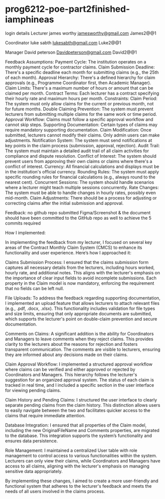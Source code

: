 # prog6212-poe-part2finished-iamphineas
login details
Lecturer
james
worthy
jamesworthy@gmail.com 
James2@@1

Coordinator
luke
sabth
lukesabth@gmail.com
Luke2@@1


Manager
David
peterson
Davidpeterson@gmail.com
David2@@1

Feedback
Assumptions: Payment Cycle: The institution operates on a monthly payment cycle for contractor claims. Claim Submission Deadline: There's a specific deadline each month for submitting claims (e.g., the 25th of each month). Approval Hierarchy: There's a defined hierarchy for claim approvals (e.g., Programme Coordinator first, then Academic Manager). Claim Limits: There's a maximum number of hours or amount that can be claimed per month. Contract Terms: Each lecturer has a contract specifying their hourly rate and maximum hours per month. Constraints: Claim Period: The system must only allow claims for the current or previous month, not for future months. Double Claiming Prevention: The system must prevent lecturers from submitting multiple claims for the same work or time period. Approval Workflow: Claims must follow a specific approval workflow and cannot skip steps. Supporting Documentation: Certain types of claims may require mandatory supporting documentation. Claim Modification: Once submitted, lecturers cannot modify their claims. Only admin users can make adjustments. Notification System: The system must send notifications at key points in the claim process (submission, approval, rejection). Audit Trail: The system must maintain a detailed audit trail of all claim activities for compliance and dispute resolution. Conflict of Interest: The system should prevent users from approving their own claims or claims where there's a conflict of interest. Currency: All financial calculations and displays must be in the institution's official currency. Rounding Rules: The system must apply specific rounding rules for financial calculations (e.g., always round to the nearest cent). Concurrent Sessions: The system should handle scenarios where a lecturer might teach multiple sessions concurrently. Rate Changes: The system must be able to handle changes in hourly rates, possibly even mid-month. Claim Adjustments: There should be a process for adjusting or correcting claims after the initial submission and approval.

Feedback:
no github repo submitted Figma/Screenshot & the document should have been committed to the GitHub repo as well to achieve the 5 commits required

How I implemented:

In implementing the feedback from my lecturer, I focused on several key areas of the Contract Monthly Claim System (CMCS) to enhance its functionality and user experience. Here’s how I approached it:

Claims Submission Process: I ensured that the claims submission form captures all necessary details from the lecturers, including hours worked, hourly rate, and additional notes. This aligns with the lecturer's emphasis on the importance of clear input fields to avoid incomplete submissions. Each property in the Claim model is now mandatory, enforcing the requirement that no fields can be left null.

File Uploads: To address the feedback regarding supporting documentation, I implemented an upload feature that allows lecturers to attach relevant files (e.g., .pdf, .docx, .xlsx). This functionality includes validation for file types and size limits, ensuring that only appropriate documents are submitted, which supports the lecturer's point on double-claim prevention and secure documentation.

Comments on Claims: A significant addition is the ability for Coordinators and Managers to leave comments when they reject claims. This provides clarity to the lecturers about the reasons for rejection and fosters transparent communication. The comments are visible to lecturers, ensuring they are informed about any decisions made on their claims.

Claim Approval Workflow: I implemented a structured approval workflow where claims can be verified and either approved or rejected by Coordinators and Managers. This hierarchy follows the lecturer's suggestion for an organized approval system. The status of each claim is tracked in real time, and I included a specific section in the user interface for viewing pending claims.

Claim History and Pending Claims: I structured the user interface to clearly separate pending claims from the claim history. This distinction allows users to easily navigate between the two and facilitates quicker access to the claims that require immediate attention.

Database Integration: I ensured that all properties of the Claim model, including the new OriginalFileName and Comments properties, are migrated to the database. This integration supports the system’s functionality and ensures data persistence.

Role Management: I maintained a centralized User table with role management to control access to various functionalities within the system. Lecturers can only view their claims, while Coordinators and Managers have access to all claims, aligning with the lecturer's emphasis on managing sensitive data appropriately.

By implementing these changes, I aimed to create a more user-friendly and functional system that adheres to the lecturer's feedback and meets the needs of all users involved in the claims process.
